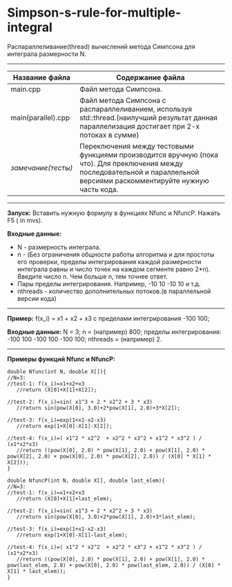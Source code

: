 # Simpson-s-rule-for-multiple-integral
Распараллеливание(thread) вычислений метода Симпсона для интеграла размерности N.
***
Название файла  | Содержание файла
----------------|----------------------
main.cpp       | Файл метода Симпсона.
main(parallel).cpp       | Файл метода Симпсона с распараллеливанием, используя std::thread.(наилучший результат данная параллелизация достигает при 2-х потоках в сумме)
*замечание(тесты)*      | Переключения между тестовыми функциями производится вручную (пока что). Для преключения между последовательной и параллельной версиями раскомментируйте нужную часть кода. 
***
**Запуск:** Вставить нужную формулу в функциях Nfunc и NfuncP. Нажать F5 ( in mvs).

**Входные данные:** 
-  N - размерность интеграла.
-  n - (Без ограничения общности работы алгоритма и для простоты его проверки, пределы интегрирования каждой размерности интеграла равны и число точек на каждом сегменте равно 2*n). Введите число n. Чем больше n, тем точнее ответ.
-  Пары пределы интегрирования. Например, -10 10 -10 10 и т.д.
-  nthreads - количество дополнительных потоков.(в параллельной версии кода)
***
**Пример:** f(x_i) = x1 + x2 + x3 с пределами интегрирования -100 100;


**Входные данные:** N = 3; n = (например) 800; пределы интегрирования: -100 100 -100 100 -100 100; nthreads = (например) 2.
***
**Примеры функций Nfunc и NfuncP:**

 ```
 double Nfunc(int N, double X[]){
//N=3:
//test-1: f(x_i)=x1+x2+x3
	//return (X[0]+X[1]+X[2]);

//test-2: f(x_i)=sin( x1^3 + 2 * x2^2 + 3 * x3)
	//return sin(pow(X[0], 3.0)+2*pow(X[1], 2.0)+3*X[2]);

//test-3: f(x_i)=exp(1+x1-x2-x3)
	//return exp(1+X[0]-X[1]-X[2]);

//test-4: f(x_i)=( x1^2 * x2^2  + x2^2 * x3^2 + x1^2 * x3^2 ) / (x1*x2*x3)
	//return ((pow(X[0], 2.0) * pow(X[1], 2.0) + pow(X[1], 2.0) * pow(X[2], 2.0) + pow(X[0], 2.0) * pow(X[2], 2.0)) / (X[0] * X[1] * X[2]));
}

double NfuncP(int N, double X[], double last_elem){
//N=3:
//test-1: f(x_i)=x1+x2+x3
	//return (X[0]+X[1]+last_elem);

//test-2: f(x_i)=sin( x1^3 + 2 * x2^2 + 3 * x3)
	//return sin(pow(X[0], 3.0)+2*pow(X[1], 2.0)+3*last_elem);

//test-3: f(x_i)=exp(1+x1-x2-x3)
	//return exp(1+X[0]-X[1]-last_elem);

//test-4: f(x_i)=( x1^2 * x2^2  + x2^2 * x3^2 + x1^2 * x3^2 ) / (x1*x2*x3)
	//return ((pow(X[0], 2.0) * pow(X[1], 2.0) + pow(X[1], 2.0) * pow(last_elem, 2.0) + pow(X[0], 2.0) * pow(last_elem, 2.0)) / (X[0] * X[1] * last_elem));
}
```
